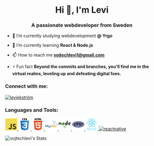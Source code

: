 <!--
<h1 align='center'>
 👋 Hi there, I'm Levi
</h1>

- 🔭 I’m currently studying webdevelopment
- 🌱 I’m currently learning frontend & backend
- 📫 How to reach me: 
- ⚡ Fun fact: ...

![vojtechlevi's Stats](https://github-readme-stats.vercel.app/api?username=vojtechlevi&theme=vue-dark&show_icons=true&hide_border=true&count_private=true)
![vojtechlevi's Top Languages](https://github-readme-stats.vercel.app/api/top-langs/?username=vojtechlevi&theme=vue-dark&show_icons=true&hide_border=true&layout=compact)

-->

<h1 align="center">Hi 👋, I'm Levi</h1>
<h3 align="center">A passionate webdeveloper from Sweden</h3>

- 🔭 I’m currently studying webdevelopment **@ Yrgo**

- 🌱 I’m currently learning **React & Node.js**

- 📫 How to reach me **vojtechlevi1@gmail.com**

- ⚡ Fun fact **Beyond the commits and branches, you'll find me in the virtual realms, leveling up and defeating digital foes.**

<h3 align="left">Connect with me:</h3>
<p align="left">
<a href="https://linkedin.com/in/leviekström" target="blank"><img align="center" src="https://raw.githubusercontent.com/rahuldkjain/github-profile-readme-generator/master/src/images/icons/Social/linked-in-alt.svg" alt="leviekström" height="30" width="40" /></a>
</p>

<h3 align="left">Languages and Tools:</h3>
<p align="left"> <a href="https://developer.mozilla.org/en-US/docs/Web/JavaScript" target="_blank" rel="noreferrer"> <img src="https://raw.githubusercontent.com/devicons/devicon/master/icons/javascript/javascript-original.svg" alt="javascript" width="40" height="40"/> </a> <a href="https://www.w3schools.com/css/" target="_blank" rel="noreferrer"> <img src="https://raw.githubusercontent.com/devicons/devicon/master/icons/css3/css3-original-wordmark.svg" alt="css3" width="40" height="40"/> </a> <a href="https://www.w3.org/html/" target="_blank" rel="noreferrer"> <img src="https://raw.githubusercontent.com/devicons/devicon/master/icons/html5/html5-original-wordmark.svg" alt="html5" width="40" height="40"/> </a> <a href="https://www.mysql.com/" target="_blank" rel="noreferrer"> <img src="https://raw.githubusercontent.com/devicons/devicon/master/icons/mysql/mysql-original-wordmark.svg" alt="mysql" width="40" height="40"/> </a> <a href="https://nodejs.org" target="_blank" rel="noreferrer"> <img src="https://raw.githubusercontent.com/devicons/devicon/master/icons/nodejs/nodejs-original-wordmark.svg" alt="nodejs" width="40" height="40"/> </a> <a href="https://www.php.net" target="_blank" rel="noreferrer"> <img src="https://raw.githubusercontent.com/devicons/devicon/master/icons/php/php-original.svg" alt="php" width="40" height="40"/> </a> <a href="https://reactjs.org/" target="_blank" rel="noreferrer"> <img src="https://raw.githubusercontent.com/devicons/devicon/master/icons/react/react-original-wordmark.svg" alt="react" width="40" height="40"/> </a> <a href="https://reactnative.dev/" target="_blank" rel="noreferrer"> <img src="https://reactnative.dev/img/header_logo.svg" alt="reactnative" width="40" height="40"/> </a> </p>

![vojtechlevi's Stats](https://github-readme-stats.vercel.app/api?username=vojtechlevi&theme=vue-dark&show_icons=true&hide_border=true&count_private=true)



